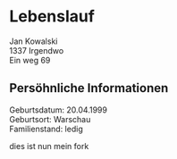 # Lebenslauf

Jan Kowalski  
1337 Irgendwo  
Ein weg 69  

## Persöhnliche Informationen
Geburtsdatum: 20.04.1999  
Geburtsort: Warschau  
Familienstand: ledig  

dies ist nun mein fork